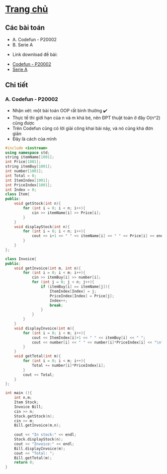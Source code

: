 # [Trang chủ](https://ppap-1264589.github.io/interesting-solution)

## Các bài toán
- A. Codefun - P20002
- B. Serie A
* Link download đề bài:
- [Codefun - P20002](https://codefun.vn/problems/P20002)
- [Serie A](https://github.com/ppap-1264589/OOP/files/7253729/SERIEA.pdf)

## Chi tiết

### A. Codefun - P20002

- Nhận xét: một bài toán OOP rất bình thường ✔️
- Thực tế thì giới hạn của n và m khá bé, nên ĐPT thuật toán ở đây O(n^2) cũng được
- Trên Codefun cũng có lời giải công khai bài này, và nó cũng khá đơn giản
- Đây là cách của mình

```c++
#include <iostream>
using namespace std;
string itemName[1001];
int Price[1001];
string itemBuy[1001];
int number[1001];
int Total = 0;
int ItemIndex[1001];
int PriceIndex[1001];
int Index = 0;
class Item{
public:
	void getStock(int n){
		for (int i = 0; i < n; i++){
			cin >> itemName[i] >> Price[i];
		}
	}
	void displayStock(int n){
		for (int i = 0; i < n; i++){
			cout << i+1 << " " << itemName[i] << " " << Price[i] << endl;
		}
	}
};

class Invoice{
public:
	void getInvoice(int m, int n){
		for (int i = 0; i < m; i++){
			cin >> itemBuy[i] >> number[i];
			for (int j = 0; j < n; j++){
				if (itemBuy[i] == itemName[j]){
					ItemIndex[Index] = j;
					PriceIndex[Index] = Price[j];
					Index++;
					break;
				}
			}
		}
	}
	void displayInvoice(int m){
		for (int i = 0; i < m; i++){
			cout << ItemIndex[i]+1 << " " << itemBuy[i] << " ";
			cout << number[i] << " " << number[i]*PriceIndex[i] << "\n";
		}
	}
	void getTotal(int m){
		for (int i = 0; i < m; i++){
			Total += number[i]*PriceIndex[i];
		}
		cout << Total;
	}
};

int main (){
	int n,m;
	Item Stock;
	Invoice Bill;
	cin >> n;
	Stock.getStock(n);
	cin >> m;
	Bill.getInvoice(m,n);
	
	cout << "In stock:" << endl;
	Stock.displayStock(n);
	cout << "Invoice:" << endl;
	Bill.displayInvoice(m);
	cout << "Total: ";
	Bill.getTotal(m);
	return 0;	
}
```
